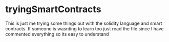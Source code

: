 # tryingSmartContracts
This is just me trying some things out with the solidity language and smart contracts. If someone is wasnting to learn too just read the file since I have commented everything so its easy to understand
